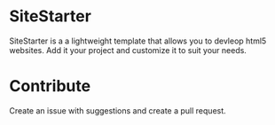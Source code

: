 <h1>SiteStarter </h1>
<p>SiteStarter is a a lightweight template that allows you to devleop html5 websites. Add it your project and customize it to suit your needs.</p>

<h1>Contribute</h1>
Create an issue with suggestions and create a pull request.

